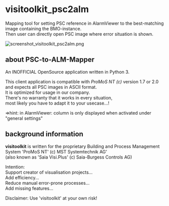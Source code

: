 # visitoolkit_psc2alm
Mapping tool for setting PSC reference in AlarmViewer to the best-matching image containing the BMO-instance.  
Then user can directly open PSC image where error situation is shown.   

![screenshot_visitoolkit_psc2alm.png](https://stefanbraun-private.github.io/img/screenshot_visitoolkit_psc2alm.png)


## about PSC-to-ALM-Mapper
An INOFFICIAL OpenSource application written in Python 3.  

This client application is compatible with *ProMoS NT (c)* version 1.7 or 2.0   
and expects all PSC images in ASCII format.  
It is optimized for usage in our company.   
There's no warranty that it works in every situation,   
most likely you have to adapt it to your usecase...!

=>hint: in AlarmViewer: column is only displayed when activated under "general settings"   


## background information
**visitoolkit** is written for the proprietary Building and Process Management System
'ProMoS NT' (c) MST Systemtechnik AG'  
(also known as 'Saia Visi.Plus' (c) Saia-Burgess Controls AG) 

Intention:  
Support creator of visualisation projects...  
Add efficiency...  
Reduce manual error-prone processes...  
Add missing features...

Disclaimer: Use 'visitoolkit' at your own risk!
